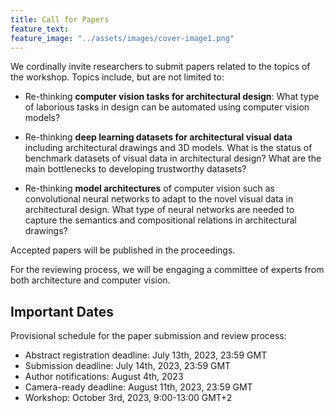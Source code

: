 ```yaml
---
title: Call for Papers
feature_text: 
feature_image: "../assets/images/cover-image1.png"
---
```


We cordinally invite researchers to submit papers related to the topics of the workshop. Topics include, but are not limited to:

- Re-thinking **computer vision tasks for architectural design**: What type of laborious tasks in design can be automated using computer vision models?

- Re-thinking **deep learning datasets for architectural visual data** including architectural drawings and 3D models. What is the status of benchmark datasets of visual data in architectural design? What are the main bottlenecks to developing trustworthy datasets?

- Re-thinking **model architectures** of computer vision such as convolutional neural networks to adapt to the novel visual data in architectural design. What type of neural networks are needed to capture the semantics and compositional relations in architectural drawings?

Accepted papers will be published in the proceedings.

For the reviewing process, we will be engaging a committee of experts from both architecture and computer vision.

## Important Dates

Provisional schedule for the paper submission and review process:

- Abstract registration deadline: July 13th, 2023, 23:59 GMT
- Submission deadline: July 14th, 2023, 23:59 GMT
- Author notifications: August 4th, 2023
- Camera-ready deadline: August 11th, 2023, 23:59 GMT
- Workshop: October 3rd, 2023, 9:00-13:00 GMT+2